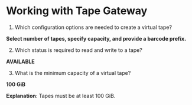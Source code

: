 # Working with Tape Gateway

1. Which configuration options are needed to create a virtual tape?

**Select number of tapes, specify capacity, and provide a barcode prefix.**

2. Which status is required to read and write to a tape?

**AVAILABLE**

3. What is the minimum capacity of a virtual tape?

**100 GiB**

**Explanation**: Tapes must be at least 100 GiB.
